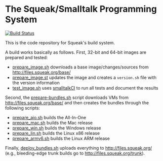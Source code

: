 # The Squeak/Smalltalk Programming System

[![Build Status](https://github.com/squeak-smalltalk/squeak-app/actions/workflows/bundle.yml/badge.svg)](https://github.com/squeak-smalltalk/squeak-app/actions/workflows/bundle.yml)

This is the code repository for Squeak's build system.

A build works basically as follows. First, 32-bit and 64-bit images are prepared and tested:

* [prepare_image.sh](prepare_image.sh) downloads a base image/changes/sources from http://files.squeak.org/base/
* [prepare_image.st](prepare_image.st) updates the image and creates a `version.sh` file with the version information
* [test_image.sh](test_image.sh) uses [smalltalkCI](https://github.com/hpi-swa/smalltalkCI) to run all tests and document the results

Second, the [prepare-bundles.sh](prepare-bundles.sh) script downloads VMs from http://files.squeak.org/base/ and then creates the bundles through the following scripts:

* [prepare_aio.sh](prepare_aio.sh) builds the All-In-One
* [prepare_mac.sh](prepare_mac.sh) builds the Mac release
* [prepare_win.sh](prepare_win.sh) builds the Windows release
* [prepare_lin.sh](prepare_lin.sh) builds the Linux x86 release
* [prepare_armv6.sh](prepare_armv6.sh) builds the Linux ARM release

Finally, [deploy_bundles.sh](deploy_bundles.sh) uploads everything to http://files.squeak.org/
(e.g., bleeding-edge trunk builds go to http://files.squeak.org/trunk).
